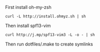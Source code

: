 First install oh-my-zsh

```
curl -L http://install.ohmyz.sh | sh
```

Then install spf13-vim

```
curl http://j.mp/spf13-vim3 -L -o - | sh
```

Then run dotfiles/.make to create symlinks
